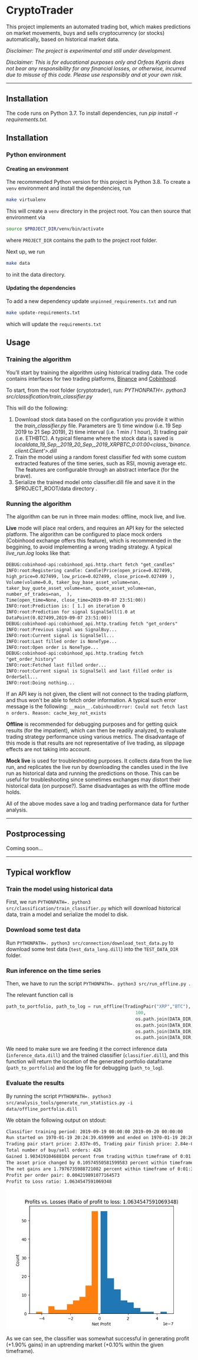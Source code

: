 # CryptoTrader

This project implements an automated trading bot, which makes predictions on market movements, buys and sells cryptocurrency (or stocks) automatically, based on historical market data.

_Disclaimer: The project is experimental and still under development._

_Disclaimer: This is for educational purposes only and Orfeas Kypris does not bear any responsibility for any financial losses, or otherwise, incurred due to misuse of this code. Please use responsibly and at your own risk._

---

## Installation

The code runs on Python 3.7. To install dependencies, run _pip install -r requirements.txt_.

## Installation

### Python environment

#### Creating an environment

The recommended Python version for this project is Python 3.8. To create a `venv` environment and install the dependencies, run

```bash
make virtualenv
```

This will create a `venv` directory in the project root. You can then source that environment via

```bash
source $PROJECT_DIR/venv/bin/activate
```

where `PROJECT_DIR` contains the path to the project root folder.

Next up, we run

```bash
make data
```

to init the data directory.

#### Updating the dependencies

To add a new dependency update `unpinned_requirements.txt` and run

```bash
make update-requirements.txt
```

which will update the `requirements.txt`

## Usage

### Training the algorithm

You’ll start by training the algorithm using historical trading data. The code contains interfaces for two trading platforms, [Binance](http://www.binance.com) and [Cobinhood](http://www.cobinhood.com).

To start, from the root folder (cryptotrader), run:
_PYTHONPATH=. python3 src/classification/train_classifier.py_

This will do the following:

1. Download stock data based on the configuration you provide it within the _train_classifier.py_ file. Parameters are 1) time window (i.e. 19 Sep 2019 to 21 Sep 2019), 2) time interval (i.e. 1 min / 1 hour), 3) trading pair (i.e. ETHBTC). A typical filename where the stock data is saved is _local*data_19_Sep,\_2019_20_Sep,\_2019_XRPBTC_0:01:00*<class\_'binance.client.Client'>.dill_
2. Train the model using a random forest classifier fed with some custom extracted features of the time series, such as RSI, movnig average etc. The features are configurable through an abstract interface (for the brave).
3. Serialize the trained model onto classifier.dill file and save it in the $PROJECT_ROOT/data directory .

### Running the algorithm

The algorithm can be run in three main modes: offline, mock live, and live.

**Live** mode will place real orders, and requires an API key for the selected platform. The algorithm can be configured to place mock orders (Cobinhood exchange offers this feature), which is recommended in the beggining, to avoid implementing a wrong trading strategy. A typical _live_run.log_ looks like that:

```
DEBUG:cobinhood-api:cobinhood_api.http.chart fetch "get_candles"
INFO:root:Registering candle: Candle(Price(open_price=0.027499, high_price=0.027499, low_price=0.027499, close_price=0.027499 ),
Volume(volume=0.0, taker_buy_base_asset_volume=nan, taker_buy_quote_asset_volume=nan, quote_asset_volume=nan, number_of_trades=nan,  ),
Time(open_time=None, close_time=2019-09-07 23:51:00))
INFO:root:Prediction is: [ 1.] on iteration 0
INFO:root:Prediction for signal SignalSell(1.0 at DataPoint(0.027499,2019-09-07 23:51:00))
DEBUG:cobinhood-api:cobinhood_api.http.trading fetch "get_orders"
INFO:root:Previous signal was SignalBuy...
INFO:root:Current signal is SignalSell...
INFO:root:Last filled order is NoneType...
INFO:root:Open order is NoneType...
DEBUG:cobinhood-api:cobinhood_api.http.trading fetch "get_order_history"
INFO:root:Fetched last filled order...
INFO:root:Current signal is SignalSell and last filled order is OrderSell...
INFO:root:Doing nothing...
```

If an API key is not given, the client will not connect to the trading platform, and thus won't be able to fetch order information. A typical such error message is the following:
`__main__.CobinhoodError: Could not fetch last n orders. Reason: cache_key_not_exists`

**Offline** is recommended for debugging purposes and for getting quick results (for the impatient), which can then be readily analyzed, to evaluate trading strategy performance using various metrics. The disadvantage of this mode is that results are not representative of live trading, as slippage effects are not taking into account.

**Mock live** is used for troubleshooting purposes. It collects data from the live run, and replicates the live run by downloading the candles used in the live run as historical data and running the predictions on those. This can be useful for troubleshooting since sometimes exchanges may distort their historical data (on purpose?). Same disadvantages as with the offline mode holds.

All of the above modes save a log and trading performance data for further analysis.

---

## Postprocessing

Coming soon...

---

## Typical workflow

### Train the model using historical data

First, we run `PYTHONPATH=. python3 src/classification/train_classifier.py` which will download historical data, train a model and serialize the model to disk.

### Download some test data

Run `PYTHONPATH=. python3 src/connection/download_test_data.py` to download some test data (`test_data_long.dill`) into the `TEST_DATA_DIR` folder.

### Run inference on the time series

Then, we have to run the script `PYTHONPATH=. python3 src/run_offline.py `.

The relevant function call is

```python
path_to_portfolio, path_to_log = run_offline(TradingPair("XRP","BTC"),
                                                 100,
                                                 os.path.join(DATA_DIR, "test_data_long.dill"),
                                                 os.path.join(DATA_DIR, "offline_run.log"),
                                                 os.path.join(DATA_DIR, "classifier.dill"),
                                                 os.path.join(DATA_DIR, "offline_portfolio.dill"))
```

We need to make sure we are feeding it the correct inference data (`inference_data.dill`) and the trained classifier (`classifier.dill`), and this function will return the location of the generated portfolio dataframe (`path_to_portfolio`) and the log file for debugging (`path_to_log`).

### Evaluate the results

By running the script `PYTHONPATH=. python3 src/analysis_tools/generate_run_statistics.py -i data/offline_portfolio.dill`

We obtain the following output on stdout:

```bash
Classifier training period: 2019-09-19 00:00:00 2019-09-20 00:00:00
Run started on 1970-01-19 20:24:39.659999 and ended on 1970-01-19 20:26:12.779999
Trading pair start price: 2.837e-05, Trading pair finish price: 2.84e-05
Total number of buy/sell orders: 426
Gained 1.903419104688104 percent from trading within timeframe of 0:01:33.120000.
The asset price changed by 0.10574550581599583 percent within timeframe of 0:01:33.120000.
The net gains are 1.7976735988721082 percent within timeframe of 0:01:33.120000.
Profit per order pair: 0.004219891077164573
Profit to Loss ratio: 1.0634547591069348
```

![image](static/profit_loss.png)

As we can see, the classifier was somewhat successful in generating profit (+1.90% gains) in an uptrending market (+0.10% within the given timeframe).
